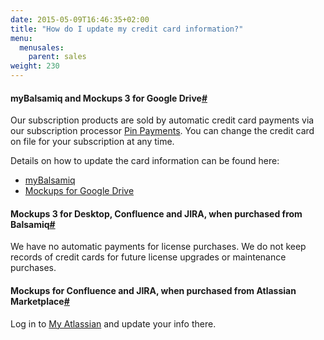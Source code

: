 ```yaml
---
date: 2015-05-09T16:46:35+02:00
title: "How do I update my credit card information?"
menu:
  menusales:
    parent: sales
weight: 230
---
```


#### myBalsamiq and Mockups 3 for Google Drive[#](#myb_m4gd)

Our subscription products are sold by automatic credit card payments via our subscription processor [Pin Payments](https://subs.pinpayments.com/). You can change the credit card on file for your subscription at any time.

Details on how to update the card information can be found here:

*   [myBalsamiq](http://support.balsamiq.com/customer/portal/articles/1397041#updatingccinfo)
*   [Mockups for Google Drive](http://support.balsamiq.com/customer/portal/articles/1550556-managing-your-mockups-for-google-drive-subscription#updateccinfo)

#### Mockups 3 for Desktop, Confluence and JIRA, when purchased from Balsamiq[#](#m4d)

We have no automatic payments for license purchases. We do not keep records of credit cards for future license upgrades or maintenance purchases.

#### Mockups for Confluence and JIRA, when purchased from Atlassian Marketplace[#](#atlassian)

Log in to [My Atlassian](https://my.atlassian.com/product) and update your info there.